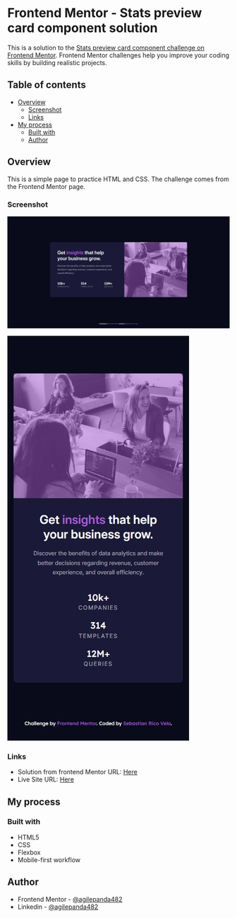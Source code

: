 # Frontend Mentor - Stats preview card component solution

This is a solution to the [Stats preview card component challenge on Frontend Mentor](https://www.frontendmentor.io/challenges/stats-preview-card-component-8JqbgoU62). Frontend Mentor challenges help you improve your coding skills by building realistic projects.

## Table of contents
- [Overview](#overview)
  - [Screenshot](#screenshot)
  - [Links](#links)
- [My process](#my-process)
  - [Built with](#built-with)
  - [Author](#author)

## Overview
This is a simple page to practice HTML and CSS. The challenge comes from the Frontend Mentor page.

### Screenshot

![Normal Design](/screenshots/PC.jpeg)

![Mobile Design](/screenshots/MOBILE.jpeg)

### Links

- Solution from frontend Mentor URL: [Here](https://www.frontendmentor.io/solutions/stats-preview-card-component-mobile-first-responsive-Ypp4Cslyob)
- Live Site URL: [Here](https://statspreviewcardcomponent-agp482.netlify.app/)

## My process

### Built with
- HTML5
- CSS
- Flexbox
- Mobile-first workflow

## Author
- Frontend Mentor - [@agilepanda482](https://www.frontendmentor.io/profile/agilepanda482)
- Linkedin - [@agilepanda482](https://www.linkedin.com/in/agilepanda482/)